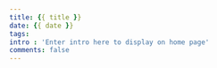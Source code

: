 ```yaml
---
title: {{ title }}
date: {{ date }}
tags:
intro : 'Enter intro here to display on home page'
comments: false
---
```

